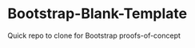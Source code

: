 Bootstrap-Blank-Template
========================

Quick repo to clone for Bootstrap proofs-of-concept
